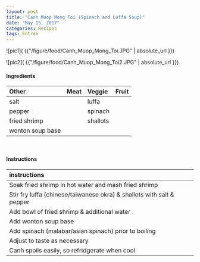 ```yaml
---
layout: post
title: "Canh Muop Mong Toi (Spinach and Luffa Soup)"
date: "May 15, 2017"
categories: Recipes
tags: Entree
---
```




![pic1]( {{"/figure/food/Canh_Muop_Mong_Toi.JPG" | absolute_url }})

![pic2]( {{"/figure/food/Canh_Muop_Mong_Toi2.JPG" | absolute_url }})




#### Ingredients

<table class = "presenttab">
 <thead>
  <tr>
   <th style="text-align:left;"> Other </th>
   <th style="text-align:left;"> Meat </th>
   <th style="text-align:left;"> Veggie </th>
   <th style="text-align:left;"> Fruit </th>
  </tr>
 </thead>
<tbody>
  <tr>
   <td style="text-align:left;"> salt </td>
   <td style="text-align:left;">  </td>
   <td style="text-align:left;"> luffa </td>
   <td style="text-align:left;">  </td>
  </tr>
  <tr>
   <td style="text-align:left;"> pepper </td>
   <td style="text-align:left;">  </td>
   <td style="text-align:left;"> spinach </td>
   <td style="text-align:left;">  </td>
  </tr>
  <tr>
   <td style="text-align:left;"> fried shrimp </td>
   <td style="text-align:left;">  </td>
   <td style="text-align:left;"> shallots </td>
   <td style="text-align:left;">  </td>
  </tr>
  <tr>
   <td style="text-align:left;"> wonton soup base </td>
   <td style="text-align:left;">  </td>
   <td style="text-align:left;">  </td>
   <td style="text-align:left;">  </td>
  </tr>
</tbody>
</table>

<br>

#### Instructions

<table class = "presenttabnoh">
 <thead>
  <tr>
   <th style="text-align:left;"> instructions </th>
  </tr>
 </thead>
<tbody>
  <tr>
   <td style="text-align:left;"> Soak fried shrimp in hot water and mash fried shrimp </td>
  </tr>
  <tr>
   <td style="text-align:left;"> Stir fry luffa (chinese/taiwanese okra) &amp; shallots with salt &amp; pepper </td>
  </tr>
  <tr>
   <td style="text-align:left;"> Add bowl of fried shrimp &amp; additional water </td>
  </tr>
  <tr>
   <td style="text-align:left;"> Add wonton soup base </td>
  </tr>
  <tr>
   <td style="text-align:left;"> Add spinach (malabar/asian spinach) prior to boiling </td>
  </tr>
  <tr>
   <td style="text-align:left;"> Adjust to taste as necessary </td>
  </tr>
  <tr>
   <td style="text-align:left;"> Canh spoils easily, so refridgerate when cool </td>
  </tr>
</tbody>
</table>


